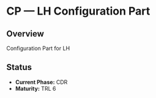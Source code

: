 # CP — LH Configuration Part

## Overview
Configuration Part for LH

## Status  
- **Current Phase:** CDR
- **Maturity:** TRL 6
